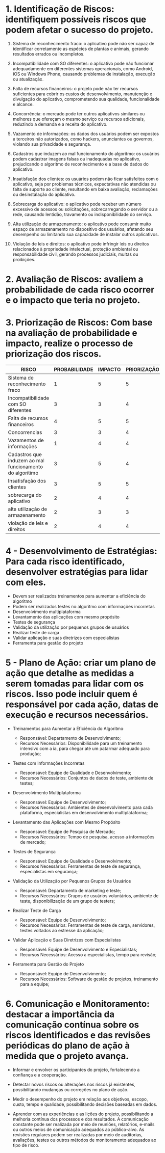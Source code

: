 # 1. Identificação de Riscos: identifiquem possíveis riscos que podem afetar o sucesso do projeto.

 1. Sistema de reconhecimento fraco: o aplicativo pode não ser capaz de identificar corretamente as espécies de plantas e animais, gerando resultados errados ou incompletos.

2. Incompatibilidade com SO diferentes: o aplicativo pode não funcionar adequadamente em diferentes sistemas operacionais, como Android, iOS ou Windows Phone, causando problemas de instalação, execução ou atualização.

3. Falta de recursos financeiros: o projeto pode não ter recursos suficientes para cobrir os custos de desenvolvimento, manutenção e divulgação do aplicativo, comprometendo sua qualidade, funcionalidade e alcance.

4. Concorrência: o mercado pode ter outros aplicativos similares ou melhores que ofereçam o mesmo serviço ou recursos adicionais, reduzindo a demanda e a receita do aplicativo.

5. Vazamento de informações: os dados dos usuários podem ser expostos a terceiros não autorizados, como hackers, anunciantes ou governos, violando sua privacidade e segurança.

6. Cadastros que induzem ao mal funcionamento do algoritmo: os usuários podem cadastrar imagens falsas ou inadequadas no aplicativo, prejudicando o algoritmo de reconhecimento e a base de dados do aplicativo.

7. Insatisfação dos clientes: os usuários podem não ficar satisfeitos com o aplicativo, seja por problemas técnicos, expectativas não atendidas ou falta de suporte ao cliente, resultando em baixa avaliação, reclamações ou desinstalação do aplicativo.

8. Sobrecarga do aplicativo: o aplicativo pode receber um número excessivo de acessos ou solicitações, sobrecarregando o servidor ou a rede, causando lentidão, travamento ou indisponibilidade do serviço.

9. Alta utilização de armazenamento: o aplicativo pode consumir muito espaço de armazenamento no dispositivo dos usuários, afetando seu desempenho ou limitando sua capacidade de instalar outros aplicativos.

10. Violação de leis e direitos: o aplicativo pode infringir leis ou direitos relacionados à propriedade intelectual, proteção ambiental ou responsabilidade civil, gerando processos judiciais, multas ou proibições.

# 2. Avaliação de Riscos: avaliem a probabilidade de cada risco ocorrer e o impacto que teria no projeto.

# 3. Priorização de Riscos: Com base na avaliação de probabilidade e impacto, realize o processo de priorização dos riscos.

| RISCO                                                    | PROBABILIDADE | IMPACTO | PRIORIZAÇÃO |
| -------------------------------------------------------- | ------------- | ------- | ----------- |
| Sistema de reconhecimento fraco                          | 1             | 5       | 5           |
| Incompatibilidade com SO diferentes                      | 3             | 3       | 4           |
| Falta de recursos financeiros                            | 4             | 5       | 5           |
| Concorrencias                                            | 3             | 3       | 4           |
| Vazamentos de informações                                | 1             | 4       | 4           |
| Cadastros que induzem ao mal funcionamento do algoritimo | 3             | 5       | 4           |
| Insatisfação dos clientes                                | 3             | 5       | 5           |
| sobrecarga do aplicativo                                 | 2             | 4       | 4           |
| alta utilização de armazenamento                         | 2             | 3       | 3           |
| violação de leis e direitos                              | 2             | 4       | 4           |

# 4 - Desenvolvimento de Estratégias: Para cada risco identificado,  desenvolver estratégias para lidar com eles.

- Devem ser realizados treinamentos para aumentar a eficiência do algoritmo
- Podem ser realizados testes no algoritmo com informações incorretas
- Desenvolvimento multiplataforma
- Levantamento das aplicações com mesmo propósito
- Testes de segurança
- Validação da utilização por pequenos grupos de usuários
- Realizar teste de carga 
- Validar aplicação e suas diretrizes com especialistas
- Ferramenta para gestão do projeto

# 5 - Plano de Ação: criar um plano de ação que detalhe as medidas a serem tomadas para lidar com os riscos. Isso pode incluir quem é responsável por cada ação, datas de execução e recursos necessários.

- Treinamentos para Aumentar a Eficiência do Algoritmo
	- Responsável: Departamento de Desenvolvimento;
	- Recursos Necessários: Disponibilidade para um treinamento intensivo com a ia, para chegar até um patarmar adequado para produção;

- Testes com Informações Incorretas
	- Responsável: Equipe de Qualidade e Desenvolvimento;
	- Recursos Necessários: Conjuntos de dados de teste, ambiente de testes;

- Desenvolvimento Multiplataforma
	- Responsável: Equipe de Desenvolvimento;
	- Recursos Necessários: Ambientes de desenvolvimento para cada plataforma, especialistas em desenvolvimento multiplataforma;

- Levantamento das Aplicações com Mesmo Propósito
	- Responsável: Equipe de Pesquisa de Mercado;
	- Recursos Necessários: Tempo de pesquisa, acesso a informações de mercado;

- Testes de Segurança
	- Responsável: Equipe de Qualidade e Desenvolvimento;
	- Recursos Necessários: Ferramentas de teste de segurança, especialistas em segurança;

- Validação da Utilização por Pequenos Grupos de Usuários
	- Responsável: Departamento de marketing e teste;
	- Recursos Necessários: Grupos de usuários voluntários, ambiente de teste, disponibilização de um grupo de testers;

- Realizar Teste de Carga
	- Responsável: Equipe de Desenvolvimento;
	- Recursos Necessários: Ferramentas de teste de carga, servidores, testes voltados ao estresse da aplicação;

- Validar Aplicação e Suas Diretrizes com Especialistas
	- Responsável: Equipe de Desenvolvimento e Especialistas;
	- Recursos Necessários: Acesso a especialistas, tempo para revisão;

- Ferramenta para Gestão do Projeto
	- Responsável: Equipe de Desenvolvimento;
	- Recursos Necessários: Software de gestão de projetos, treinamento para a equipe;
  
# 6. Comunicação e Monitoramento: destacar a importância da comunicação contínua sobre os riscos identificados e das revisões periódicas do plano de ação à medida que o projeto avança.

- Informar e envolver os participantes do projeto, fortalecendo a confiança e a cooperação.
  
- Detectar novos riscos ou alterações nos riscos já existentes, possibilitando mudanças ou correções no plano de ação.
  
- Medir o desempenho do projeto em relação aos objetivos, escopo, custo, tempo e qualidade, possibilitando decisões baseadas em dados.
  
- Aprender com as experiências e as lições do projeto, possibilitando a melhoria contínua dos processos e dos resultados. A comunicação constante pode ser realizada por meio de reuniões, relatórios, e-mails ou outros meios de comunicação adequados ao público-alvo. As revisões regulares podem ser realizadas por meio de auditorias, avaliações, testes ou outros métodos de monitoramento adequados ao tipo de risco.
